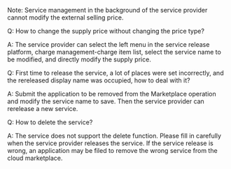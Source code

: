 Note: Service management in the background of the service provider cannot modify the external selling price.



Q: How to change the supply price without changing the price type?

A: The service provider can select the left menu in the service release platform, charge management-charge item list, select the service name to be modified, and directly modify the supply price.



Q: First time to release the service, a lot of places were set incorrectly, and the rereleased display name was occupied, how to deal with it?

A: Submit the application to be removed from the Marketplace operation and modify the service name to save. Then the service provider can rerelease a new service.



Q: How to delete the service?

A: The service does not support the delete function. Please fill in carefully when the service provider releases the service. If the service release is wrong, an application may be filed to remove the wrong service from the cloud marketplace.
